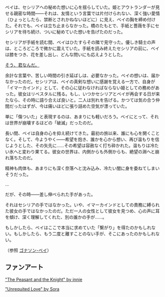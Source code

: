 <!-- title: 遠すぎた橋 -->
<!-- relationship: Unrequited Love -->

ベイは、セシリアへの秘めた想いに心を揺らしていた。姫とアウトランダーが見せる親密な時間――それは、友情という言葉では片付けられない、深く強い愛情（ひょっとしたら、禁断とされかねないほどに）に見え、ベイの胸を締め付けた。それでも、ベイは立ち止まらなかった。橋のたもとで、手紙と薔薇を手にセシリアを待ち続け、ついに秘めていた想いを告げたのだった。

セシリアが手紙を読む間、ベイはひたすらその隣で見守った。優しき騎士の声は、ところどころで微かに震えていた。手紙を読み終えたセシリアの前に、ベイは膝をつき、花を差し出し、どんな問いにも応えようとした。

[そう、君なんだ。](#embed:https://youtu.be/Br6dvhVJ_IE?t=4740)

余計な言葉や、苦しい時間の引き延ばしは、必要なかった。ベイの想いは、届かなかったのだ。セシリアは、ベイの真剣な想いに感謝を覚える一方で、自身が「イマーカインド」として、その心に従わなければならない姫としての務めがあった。彼女はリベスタルに残る。もし、いつかセシリアとベイが再会する日が来たなら、その時に語り合えば良いと。二人は別れを告げる。かつては気の合う仲間だったはずが、今は痛いほどに張り詰めた空気が漂っていた。

単に「傷ついた」と表現するのは、あまりにも軽いだろう。ベイにとって、それは世界が崩壊するほどの「破滅」だったのだ。

長い間、ベイは自身の心を抑え続けてきた。最初の旅以来、誰にも心を開くことなく。そして、今ようやく――希望を抱き、誰かを心から想い、再び温もりを信じようとした、その矢先に……その希望は容赦なく打ち砕かれた。温もりは冷たい氷へと変わり果てる。彼女の世界は、内側からも外側からも、絶望の淵へと崩れ落ちたのだ。

精神も肉体も、あまりにも深く奈落へと沈み込み、冷たい闇に身を委ねてしまいそうだった。

…

だが、その時――差し伸べられた手があった。

それはセシリアの手ではなかった。いや、イマーカインドとしての責務に縛られた彼女の手ではなかったのだ。ただ一人の女性として彼女を見つめ、心の声に耳を傾け、深く理解してくれた、別の誰かの手が……。

もしかしたら、ベイはここで本当に求めていた「繋がり」を得たのかもしれない。もしかしたら、もう二度と離すことのない手が、そこにあったのかもしれない。

（参照 [ゴナソン-ベイ](#edge:bae-gigi)）

## ファンアート

["The Peasant and the Knight" by innie](https://x.com/iennie_/status/1921194780282835402)

["Unrequited Love" by Sora](https://x.com/GuyFloating/status/1921115744143614058)
